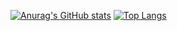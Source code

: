 [![Anurag's GitHub stats](https://github-readme-stats.vercel.app/api?username=xJonah)](https://github.com/anuraghazra/github-readme-stats)
[![Top Langs](https://github-readme-stats.vercel.app/api/top-langs/?username=xJonah)](https://github.com/anuraghazra/github-readme-stats)
